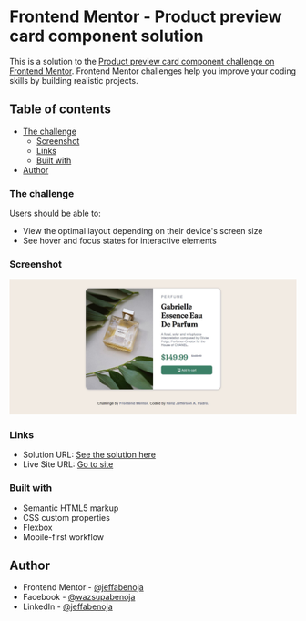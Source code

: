 # Frontend Mentor - Product preview card component solution

This is a solution to the [Product preview card component challenge on Frontend Mentor](https://www.frontendmentor.io/challenges/product-preview-card-component-GO7UmttRfa). Frontend Mentor challenges help you improve your coding skills by building realistic projects. 

## Table of contents

- [The challenge](#the-challenge)
  - [Screenshot](#screenshot)
  - [Links](#links)
  - [Built with](#built-with) 
- [Author](#author)


### The challenge

Users should be able to:

- View the optimal layout depending on their device's screen size
- See hover and focus states for interactive elements

### Screenshot

![Getting Started](./updated-screenshots.jpg)

### Links

- Solution URL: [See the solution here](https://github.com/jeffabenoja/product_preview.git)
- Live Site URL: [Go to site](https://your-live-site-url.com)

### Built with

- Semantic HTML5 markup
- CSS custom properties
- Flexbox
- Mobile-first workflow

## Author

- Frontend Mentor - [@jeffabenoja](https://www.frontendmentor.io/profile/jeffabenoja)
- Facebook - [@wazsupabenoja](https://www.facebook.com/wazsupabenoja)
- LinkedIn - [@jeffabenoja](https://www.linkedin.com/in/jeffabenoja/)
